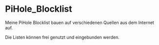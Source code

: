 # PiHole_Blocklist
Meine PiHole Blocklist bauen auf verschiedenen Quellen aus dem Internet auf.

Die Listen können frei genutzt und eingebunden werden.
